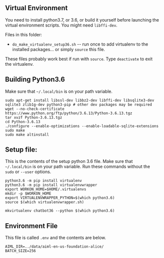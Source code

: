 ## Virtual Environment

You need to install python3.7, or 3.6, or build it yourself before launching the virtual environment scripts. You might need `libffi-dev`.

Files in this folder:
* `do_make_virtualenv_setup36.sh` -- run once to add virtualenv to the installed packages... or simply `source` this file.

These files probably work best if run with `source`. Type `deactivate` to exit the virtualenv.

## Building Python3.6

Make sure that `~/.local/bin` is on your path variable.

```
sudo apt-get install libssl-dev libbz2-dev libffi-dev libsqlite3-dev sqlite3 zlib1g-dev python3-pip # other dev packages may be required
wget --no-check-certificate  https://www.python.org/ftp/python/3.6.13/Python-3.6.13.tgz
tar xvzf Python-3.6.13.tgz 
cd Python-3.6.13
./configure --enable-optimizations --enable-loadable-sqlite-extensions
sudo make 
sudo make altinstall
```


## Setup file:
This is the contents of the setup python 3.6 file. Make sure that `~/.local/bin` is on your path variable.
Run these commands without the `sudo` or `--user` options.

```
python3.6 -m pip install virtualenv
python3.6 -m pip install virtualenvwrapper
export WORKON_HOME=$HOME/.virtualenvs
mkdir -p $WORKON_HOME
export VIRTUALENVWRAPPER_PYTHON=$(which python3.6)
source $(which virtualenvwrapper.sh)

mkvirtualenv chatbot36 --python $(which python3.6)
```

## Environment File
This file is called `.env` and the contents are below.

```
AIML_DIR=../data/aiml-en-us-foundation-alice/
BATCH_SIZE=256
```